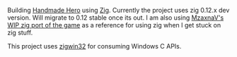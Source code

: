 Building [Handmade Hero](https://handmadehero.org/) using [Zig](https://ziglang.org). Currently the project uses zig 0.12.x dev version. Will migrate to 0.12 stable once its out. I am also using [MzaxnaV's WIP zig port of the game](https://github.com/MzaxnaV/handmadehero_zig) as a reference for using zig when I get stuck on zig stuff. 

This project uses [zigwin32](https://github.com/marlersoft/zigwin32) for consuming Windows C APIs.
